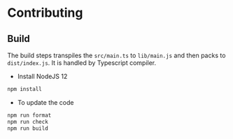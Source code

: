 # Contributing

## Build

The build steps transpiles the `src/main.ts` to `lib/main.js` and then packs to `dist/index.js`. It is handled by Typescript compiler.

- Install NodeJS 12

```bash
npm install
```

- To update the code

```bash
npm run format
npm run check
npm run build
```
